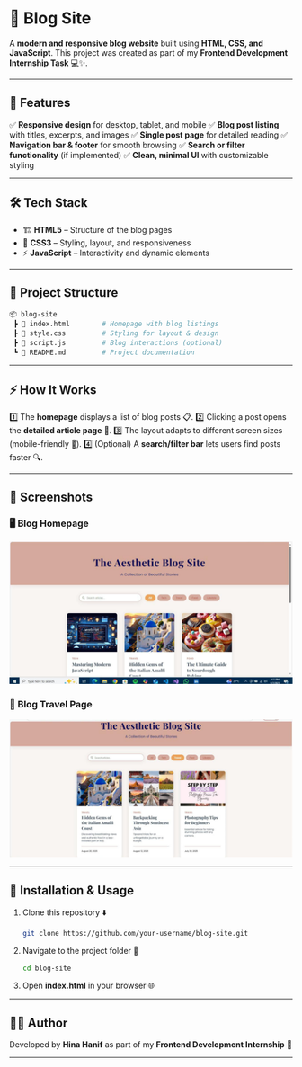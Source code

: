 # 📝 Blog Site

A **modern and responsive blog website** built using **HTML, CSS, and JavaScript**.
This project was created as part of my **Frontend Development Internship Task** 💻✨.

---

## 🚀 Features

✅ **Responsive design** for desktop, tablet, and mobile
✅ **Blog post listing** with titles, excerpts, and images
✅ **Single post page** for detailed reading
✅ **Navigation bar & footer** for smooth browsing
✅ **Search or filter functionality** (if implemented)
✅ **Clean, minimal UI** with customizable styling

---

## 🛠️ Tech Stack

* 🏗️ **HTML5** – Structure of the blog pages
* 🎨 **CSS3** – Styling, layout, and responsiveness
* ⚡ **JavaScript** – Interactivity and dynamic elements

---

## 📂 Project Structure

```bash
📦 blog-site
 ┣ 📜 index.html        # Homepage with blog listings
 ┣ 📜 style.css         # Styling for layout & design
 ┣ 📜 script.js         # Blog interactions (optional)
 ┗ 📜 README.md         # Project documentation
```

---

## ⚡ How It Works

1️⃣ The **homepage** displays a list of blog posts 📋.
2️⃣ Clicking a post opens the **detailed article page** 📖.
3️⃣ The layout adapts to different screen sizes (mobile-friendly 📱).
4️⃣ (Optional) A **search/filter bar** lets users find posts faster 🔍.

---

## 📸 Screenshots

### 🖥️ Blog Homepage

![Blog Homepage](home%20page.jpg)


### 📖 Blog Travel Page

![Blog Travel Page](travel.jpg)


---

## 🔧 Installation & Usage

1. Clone this repository ⬇️

   ```bash
   git clone https://github.com/your-username/blog-site.git
   ```
2. Navigate to the project folder 📂

   ```bash
   cd blog-site
   ```
3. Open **index.html** in your browser 🌐


---

## 👨‍💻 Author

Developed by **Hina Hanif** as part of my **Frontend Development Internship** 💼

---
